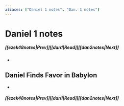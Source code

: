 ```yaml
---
aliases: ["Daniel 1 notes", "Dan. 1 notes"]
---
```

# Daniel 1 notes
##### <span class=arrow-left></span>[[ezek48notes|Prev]]<span class=navigation-separator></span>[[dan1|Read]]<span class=navigation-separator></span>[[dan2notes|Next]]<span class=arrow-right></span>
- 
## Daniel Finds Favor in Babylon
- 
##### <span class=arrow-left></span>[[ezek48notes|Prev]]<span class=navigation-separator></span>[[dan1|Read]]<span class=navigation-separator></span>[[dan2notes|Next]]<span class=arrow-right></span>